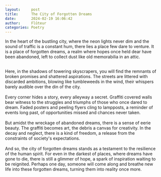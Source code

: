 ```yaml
---
layout:     post
title:      The City of Forgotten Dreams
date:       2024-02-19 16:06:42 
author:     Flûteur
categories: Poetry
---
```

In the heart of the bustling city, where the neon lights never dim and the sound of traffic is a constant hum, there lies a place few dare to venture. It is a place of forgotten dreams, a realm where hopes once held dear have been abandoned, left to collect dust like old memorabilia in an attic.
<br>

<br>
Here, in the shadows of towering skyscrapers, you will find the remnants of broken promises and shattered aspirations. The streets are littered with discarded ambitions, blowing like tumbleweeds in the wind, their whispers barely audible over the din of the city.
<br>

<br>
Every corner hides a story, every alleyway a secret. Graffiti covered walls bear witness to the struggles and triumphs of those who once dared to dream. Faded posters and peeling flyers cling to lampposts, a reminder of events long past, of opportunities missed and chances never taken.
<br>

<br>
But amidst the wreckage of abandoned dreams, there is a sense of eerie beauty. The graffiti becomes art, the debris a canvas for creativity. In the decay and neglect, there is a kind of freedom, a release from the constraints of society's expectations.
<br>

<br>
And so, the city of forgotten dreams stands as a testament to the resilience of the human spirit. For even in the darkest of places, where dreams have gone to die, there is still a glimmer of hope, a spark of inspiration waiting to be reignited. Perhaps one day, someone will come along and breathe new life into these forgotten dreams, turning them into reality once more.